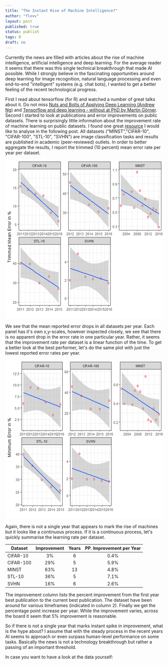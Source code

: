 ```yaml
---
title: "The Instant Rise of Machine Intelligence?"
author: "flovv"
layout: post
published: true
status: publish
tags: R
draft: no
---
```

 

 
 
Currently the news are filled with articles about the rise of machine intelligence, artificial intelligence and deep learning.
For the average reader it seems that there was this single technical breakthrough that made AI possible. While I strongly believe in the fascinating opportunities around deep learning for image recognition, natural language processing and even end-to-end "intelligent" systems (e.g. chat bots), I wanted to get a better feeling of the recent technological progress. 


First I read about tensorflow (for R) and watched a number of great talks about it. Do not miss [Nuts and Bolts of Applying Deep Learning (Andrew Ng)](https://www.youtube.com/watch?v=F1ka6a13S9I) and [Tensorflow and deep learning - without at PhD by Martin Görner](https://www.youtube.com/watch?v=vq2nnJ4g6N0). Second I started to look at publications and error improvements on public datasets.
There is surprisingly little information about the improvement rate of machine learning on public datasets. I found one great [resource](http://rodrigob.github.io/are_we_there_yet/build/classification_datasets_results.html) I would like to analyse in the following post. 
All datasets ("MINST","CIFAR-10", "CIFAR-100", "STL-10", "SVHN") are image classification tasks and results are published in academic (peer-reviewed) outlets.
In order to better aggregate the results, I report the trimmed (10 percent) mean error rate per year per dataset.
 
![plot of chunk unnamed-chunk-2](/figures/post17/unnamed-chunk-2-1.png)
 
We see that the mean reported error drops in all datasets per year. Each panel has it's own x,y-scales, however inspected closely, we see that there is no apparent drop in the error rate in one particular year. Rather, it seems that the improvement rate per dataset is a linear function of the time.
To get a better look at the best performer, let's do the same plot with just the lowest reported error rates per year.
 
![plot of chunk unnamed-chunk-3](/figures/post17/unnamed-chunk-3-1.png)
 
Again, there is not a single year that appears to mark the rise of machines but it looks like a continuous process.
If it is a continuous process, let's quickly summarise the learning rate per dataset.
 
| Dataset         | Improvement | Years | PP. Improvement per Year |
|-----------------|:-----------:|:-----:|:------------------------:|
|    CIFAR-10     |      3%     |   6   |           0.4%           |
|    CIFAR-100    |     29%     |   5   |           5.9%           |
|    MINST        |     63%     |   13  |           4.8%           |
|    STL-10       |     36%     |   5   |           7.1%           |
|    SVHN         |     16%     |   6   |           2.6%           |
 
The improvement column lists the percent improvement from the first year best publication to the current best publication. The dataset have been around for various timeframes (indicated in column 2). Finally we get the percentage point increase per year. While the improvement varies, across the board it seem that 5% improvement is reasonable.
 
So if there is not a single year that marks instant spike in improvement, what is the hype about? I assume that with the steady process in the recent years AI seems to approach or even surpass human-level performance on some tasks. Basically the news is not a technology breakthrough but rather a passing of an important threshold. 
 
 
In case you want to have a look at the data yourself:
<script src="https://gist.github.com/flovv/437d6d30b5a1f92e5c482b36f70c69ab.js"></script>
 
 
